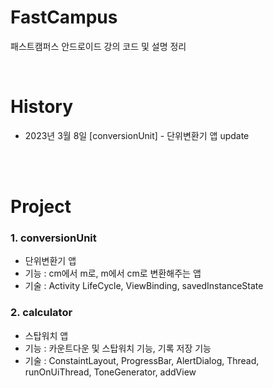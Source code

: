 # FastCampus
패스트캠퍼스 안드로이드 강의 코드 및 설명 정리 

<br>

# History
- 2023년 3월 8일 [conversionUnit] - 단위변환기 앱 update

<br><br>

# Project
### 1. conversionUnit
- 단위변환기 앱
- 기능 : cm에서 m로, m에서 cm로 변환해주는 앱
- 기술 : Activity LifeCycle, ViewBinding, savedInstanceState

### 2. calculator
- 스탑워치 앱
- 기능 : 카운트다운 및 스탑워치 기능, 기록 저장 기능
- 기술 : ConstaintLayout, ProgressBar, AlertDialog, Thread, runOnUiThread, ToneGenerator, addView

